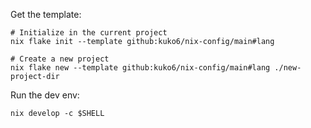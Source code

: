 Get the template:
```
# Initialize in the current project
nix flake init --template github:kuko6/nix-config/main#lang

# Create a new project
nix flake new --template github:kuko6/nix-config/main#lang ./new-project-dir
```

Run the dev env:
```
nix develop -c $SHELL
```
